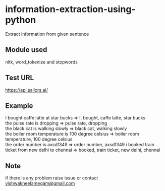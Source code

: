 # information-extraction-using-python
Extract information from given sentence
## Module used
nltk, word_tokenize and stopwords
## Test URL
https://api.sailors.ai/
## Example
I bought caffe latte at star bucks => I, bought, caffe latte, star bucks</br>
the pulse rate is dropping => pulse rate, dropping</br>
the black cat is walking slowly => black cat, walking slowly</br>
the boiler room temperature is 100 degree celsius => boiler room temperature, 100 degree celsius</br>
the order number is axsdf349 => order number, axsdf349
i booked train ticket from new delhi to chennai => booked, train ticket, new delhi, chennai
## Note
If there is any problem raise issue or contact vishwakneelamegam@gmail.com
